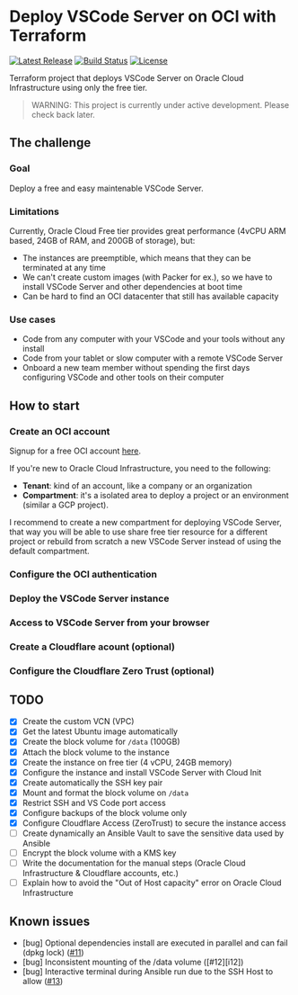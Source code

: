 # Deploy VSCode Server on OCI with Terraform

[![Latest Release][release-badge]][release-url]
[![Build Status][github-badge]][github-url]
[![License][license-badge]][license-url]

Terraform project that deploys VSCode Server on Oracle Cloud Infrastructure using only the free tier.

> WARNING: This project is currently under active development.
> Please check back later.

## The challenge

### Goal

Deploy a free and easy maintenable VSCode Server.

### Limitations

Currently, Oracle Cloud Free tier provides great performance (4vCPU ARM based, 24GB of RAM, and 200GB of storage), but:

* The instances are preemptible, which means that they can be terminated at any time
* We can't create custom images (with Packer for ex.), so we have to install VSCode Server and other dependencies at boot time
* Can be hard to find an OCI datacenter that still has available capacity

### Use cases

* Code from any computer with your VSCode and your tools without any install
* Code from your tablet or slow computer with a remote VSCode Server
* Onboard a new team member without spending the first days configuring VSCode and other tools on their computer

## How to start

### Create an OCI account

Signup for a free OCI account [here][oci-signup-url].

If you're new to Oracle Cloud Infrastructure, you need to the following:

* **Tenant**: kind of an account, like a company or an organization
* **Compartment**: it's a isolated area to deploy a project or an environment (similar a GCP project).

I recommend to create a new compartment for deploying VSCode Server, that way you will be able to use share free tier resource for a different project or rebuild from scratch a new VSCode Server instead of using the default compartment.

### Configure the OCI authentication

### Deploy the VSCode Server instance

### Access to VSCode Server from your browser

### Create a Cloudflare acount (optional)

### Configure the Cloudflare Zero Trust (optional)

## TODO

* [x] Create the custom VCN (VPC)
* [x] Get the latest Ubuntu image automatically
* [x] Create the block volume for `/data` (100GB)
* [x] Attach the block volume to the instance
* [x] Create the instance on free tier (4 vCPU, 24GB memory)
* [x] Configure the instance and install VSCode Server with Cloud Init
* [x] Create automatically the SSH key pair
* [x] Mount and format the block volume on `/data`
* [x] Restrict SSH and VS Code port access
* [x] Configure backups of the block volume only
* [x] Configure Cloudflare Access (ZeroTrust) to secure the instance access
* [ ] Create dynamically an Ansible Vault to save the sensitive data used by Ansible
* [ ] Encrypt the block volume with a KMS key
* [ ] Write the documentation for the manual steps (Oracle Cloud Infrastructure & Cloudflare accounts, etc.)
* [ ] Explain how to avoid the "Out of Host capacity" error on Oracle Cloud Infrastructure

## Known issues

* [bug] Optional dependencies install are executed in parallel and can fail (dpkg lock) ([#11][i11])
* [bug] Inconsistent mounting of the /data volume ([#12][i12])
* [bug] Interactive terminal during Ansible run due to the SSH Host to allow ([#13][i13])

[github-badge]: https://github.com/timoa/terraform-oci-vscode-server/workflows/Terraform/badge.svg
[github-url]: https://github.com/timoa/terraform-oci-vscode-server/actions?query=workflow%3ATerraform
[release-badge]: https://img.shields.io/github/release/timoa/terraform-oci-vscode-server.svg
[release-url]: https://github.com/timoa/terraform-oci-vscode-server/releases/latest
[license-badge]: https://img.shields.io/github/license/timoa/terraform-oci-vscode-server.svg
[license-url]: https://github.com/timoa/terraform-oci-vscode-server/blob/main/LICENSE

[oci-signup-url]: https://signup.cloud.oracle.com

[i11]: https://github.com/timoa/terraform-oci-vscode-server/issues/11
[i11]: https://github.com/timoa/terraform-oci-vscode-server/issues/12
[i13]: https://github.com/timoa/terraform-oci-vscode-server/issues/13

